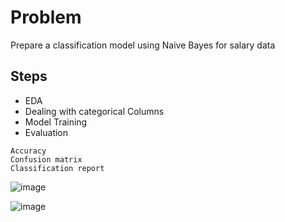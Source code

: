 # Problem

 Prepare a classification model using Naive Bayes 
for salary data 

## Steps

- EDA
- Dealing with categorical Columns
- Model Training
- Evaluation
```
Accuracy
Confusion matrix
Classification report
```

![image](https://user-images.githubusercontent.com/110924299/225710808-4031370b-ab19-43ed-a672-285eb65527c4.png)

![image](https://user-images.githubusercontent.com/110924299/225710928-fac81921-c6c7-4d17-ba2a-a057f5c402af.png)
